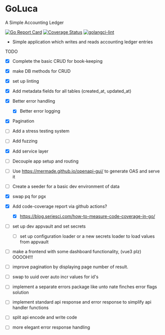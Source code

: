 # GoLuca

A Simple Accounting Ledger

[![Go Report Card](https://goreportcard.com/badge/github.com/hampgoodwin/GoLuca)](https://goreportcard.com/report/github.com/hampgoodwin/GoLuca) [![Coverage Status](https://coveralls.io/repos/github/hampgoodwin/GoLuca/badge.svg?branch=main)](https://coveralls.io/github/hampgoodwin/GoLuca?branch=main) [![golangci-lint](https://github.com/hampgoodwin/GoLuca/actions/workflows/golint-ci.yml/badge.svg)](https://github.com/hampgoodwin/GoLuca/actions/workflows/golint-ci.yml)

- Simple application which writes and reads accounting ledger entries

TODO

- [x] Complete the basic CRUD for book-keeping
- [x] make DB methods for CRUD
- [x] set up linting
- [x] Add metadata fields for all tables (created_at, updated_at)
- [x] Better error handling
    - [x] Better error logging
- [x] Pagination
- [ ] Add a stress testing system
- [ ] Add fuzzing
- [x] Add service layer 
- [ ] Decouple app setup and routing
- [ ] Use https://mermade.github.io/openapi-gui/ to generate OAS and serve it
- [ ] Create a seeder for a basic dev environment of data
- [x] swap pq for pgx
- [x] Add code-coverage report via github actions?
    - [x] https://blog.seriesci.com/how-to-measure-code-coverage-in-go/
- [ ] set up dev appvault and set secrets
    - [ ] set up configuration loader or a new secrets loader to load values from appvault
- [ ] make a frontend with some dashboard functionality, (vue3 plz) OOOOH!!!
- [ ] improve pagination by displaying page number of result.
- [ ] swap to uuid over auto incr values for id's
- [ ] implement a separate errors package like unto nate finches error flags solution
- [ ] implement standard api response and error response to simplify api handler functions
- [ ] split api encode and write code
- [ ] more elegant error response handling


